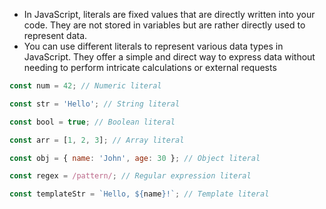 - In JavaScript, literals are fixed values that are directly written into your code. They are not stored in variables but are rather directly used to represent data.
- You can use different literals to represent various data types in JavaScript. They offer a simple and direct way to express data without needing to perform intricate calculations or external requests

```javascript
const num = 42; // Numeric literal

const str = 'Hello'; // String literal

const bool = true; // Boolean literal

const arr = [1, 2, 3]; // Array literal

const obj = { name: 'John', age: 30 }; // Object literal

const regex = /pattern/; // Regular expression literal

const templateStr = `Hello, ${name}!`; // Template literal
```
